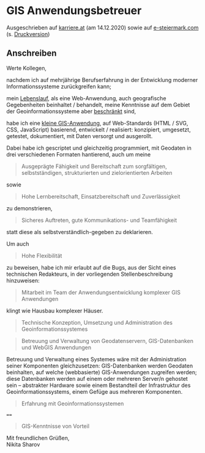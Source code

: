# GIS Anwendungsbetreuer

Ausgeschrieben auf [karriere.at](https://www.karriere.at/jobs/gis-anwendungsbetreuerin#5765277) (am 14.12.2020) sowie auf [e-steiermark.com](https://www.e-steiermark.com/stelle/gis-anwendungsbetreuerin) (s. [Druckversion](media/gis-anwendungsbetreuer_e-steiermark.pdf))

## Anschreiben

Werte Kollegen,

nachdem ich auf mehrjährige Berufserfahrung in der Entwicklung moderner Informationssysteme zurückgreifen kann; 

mein [Lebenslauf](https://observablehq.com/@nikita-sharov/cv), als eine Web-Anwendung, auch geografische Gegebenheiten beinhaltet / behandelt, meine Kenntnisse auf dem Gebiet der Geoinformationssysteme aber [beschränkt](https://github.com/235u/proposals.de-de/tree/master/ScaleConverter) sind,

habe ich eine [kleine GIS-Anwendung](https://observablehq.com/@nikita-sharov/metropolitan-france-map), auf Web-Standards (HTML / SVG, CSS, JavaScript) basierend, entwickelt / realisiert: konzipiert, umgesetzt, getestet, dokumentiert, mit Daten versorgt und ausgerollt. 

Dabei habe ich gescriptet und gleichzeitig programmiert, mit Geodaten in drei verschiedenen Formaten hantierend, auch um meine 

> Ausgeprägte Fähigkeit und Bereitschaft zum sorgfältigen, selbstständigen, strukturierten und zielorientierten Arbeiten

sowie

> Hohe Lernbereitschaft, Einsatzbereitschaft und Zuverlässigkeit

zu demonstrieren,

> Sicheres Auftreten, gute Kommunikations- und Teamfähigkeit

statt diese als selbstverständlich-gegeben zu deklarieren. 

Um auch

> Hohe Flexibilität

zu beweisen, habe ich mir erlaubt auf die Bugs, aus der Sicht eines technischen Redakteurs, in der vorliegenden Stellenbeschreibung hinzuweisen:

> Mitarbeit im Team der Anwendungsentwicklung komplexer GIS Anwendungen

klingt wie Hausbau komplexer Häuser.

> Technische Konzeption, Umsetzung und Administration des Geoinformationssystemes

> Betreuung und Verwaltung von Geodatenservern, GIS-Datenbanken und WebGIS Anwendungen

Betreuung und Verwaltung eines System~~e~~s wäre mit der Administration seiner Komponenten gleichzusetzen: GIS-Datenbanken werden Geodaten beinhalten, auf welche (webbasierte) GIS-Anwendungen zugreifen werden; diese Datenbanken werden auf einem oder mehreren Server/n gehostet sein – abstrakter Hardware sowie einem Bestandteil der Infrastruktur des Geoinformationssystems, einem Gefüge aus mehreren Komponenten.

> Erfahrung mit Geoinformationssystemen

`==`

> GIS-Kenntnisse von Vorteil

Mit freundlichen Grüßen,  
Nikita Sharov
